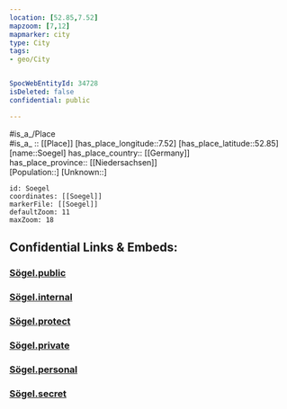 ```yaml
---
location: [52.85,7.52] 
mapzoom: [7,12] 
mapmarker: city 
type: City
tags:
- geo/City


SpocWebEntityId: 34728
isDeleted: false
confidential: public

---
```

#is_a_/Place  
#is_a_ :: [[Place]] 
[has_place_longitude::7.52] 
[has_place_latitude::52.85] 
[name::Soegel] 
has_place_country:: [[Germany]]  
has_place_province:: [[Niedersachsen]]  
[Population::] 
[Unknown::] 


```leaflet
id: Soegel
coordinates: [[Soegel]] 
markerFile: [[Soegel]] 
defaultZoom: 11 
maxZoom: 18
```


## Confidential Links & Embeds: 

### [Sögel.public](/_public/\Earth\Continent\Europe\Europe~Central\Germany\Germany~West\Niedersachsen\counties~Niedersachsen\Emsland\cities~EmslandSögel.public.md) 

### [Sögel.internal](/_internal/\Earth\Continent\Europe\Europe~Central\Germany\Germany~West\Niedersachsen\counties~Niedersachsen\Emsland\cities~EmslandSögel.internal.md) 

### [Sögel.protect](/_protect/\Earth\Continent\Europe\Europe~Central\Germany\Germany~West\Niedersachsen\counties~Niedersachsen\Emsland\cities~EmslandSögel.protect.md) 

### [Sögel.private](/_private/\Earth\Continent\Europe\Europe~Central\Germany\Germany~West\Niedersachsen\counties~Niedersachsen\Emsland\cities~EmslandSögel.private.md) 

### [Sögel.personal](/_personal/\Earth\Continent\Europe\Europe~Central\Germany\Germany~West\Niedersachsen\counties~Niedersachsen\Emsland\cities~EmslandSögel.personal.md) 

### [Sögel.secret](/_secret/\Earth\Continent\Europe\Europe~Central\Germany\Germany~West\Niedersachsen\counties~Niedersachsen\Emsland\cities~EmslandSögel.secret.md)

